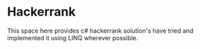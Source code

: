 # Hackerrank
This space here provides c# hackerrank solution's have tried and implemented it using LINQ wherever possible.
